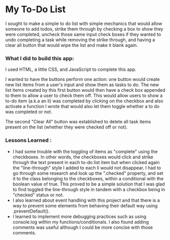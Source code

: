 # My To-Do List
I sought to make a simple to do list with simple mechanics that would allow someone to add todos, strike them through by checking a box to show they were completed, uncheck those same input check boxes if they wanted to undo completing a task while removing the strike through, and having a clear all button that would wipe the list and make it blank again. 

### What I did to build this app:
I used HTML, a little CSS, and JavaScript to complete this app.

I wanted to have the buttons perform one action: one button would create new list items from a user's input and show them as tasks to do. The new list items created by this first button would then have a check box appended to them to allow a user to check them off. This would allow users to show a to-do item (a.k.a an li) was completed by clicking on the checkbox and also activate a function I wrote that would also let them toggle whether a to do was completed or not.

The second "Clear All" button was established to delete all task items present on the list (whether they were checked off or not). 

### Lessons Learned :
- I had some trouble with the toggling of items as "complete" using the checkboxes. In other words, the checkboxes would click and strike through the text present in each to-do list item but when clicked again the "line-through" style I added to each li would not disappear. I had to go through some research and look up the ".checked" property, and set it to the class belonging to the checkboxes, within a conditional with the boolean value of true. This proved to be a simple solution that I was glad to find toggled the line-through style in tandem with a checkbox being in "checked" status or not.
- I also learned about event handling with this project and that there is a way to prevent some elements from behaving their default way using .preventDefault().
- I learned to implement more debugging practices such as using console.log within my functions/conditionals. I also found adding comments was useful although I could be more concise with those comments.

